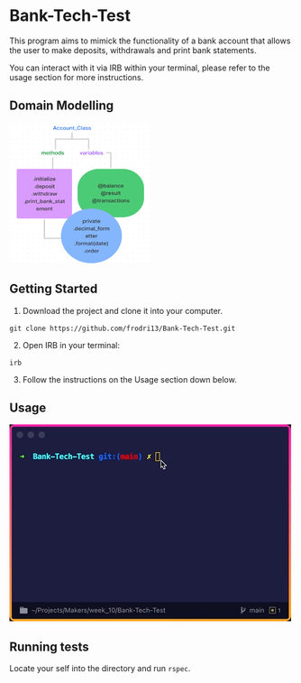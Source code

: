 # Bank-Tech-Test

This program aims to mimick the functionality of a bank account that allows the user to make deposits, withdrawals and print bank statements.

You can interact with it via IRB within your terminal, please refer to the usage section for more instructions.

## Domain Modelling

<img src="https://raw.githubusercontent.com/frodri13/Bank-Tech-Test/main/img/Account_Class.png" width="250" height="250">

## Getting Started

1. Download the project and clone it into your computer.

```
git clone https://github.com/frodri13/Bank-Tech-Test.git
```

2. Open IRB in your terminal:

```
irb
```

3. Follow the instructions on the Usage section down below.

## Usage

![App Usage Gif](https://raw.githubusercontent.com/frodri13/Bank-Tech-Test/main/img/app_usage.gif)

## Running tests

Locate your self into the directory and run `rspec`.
